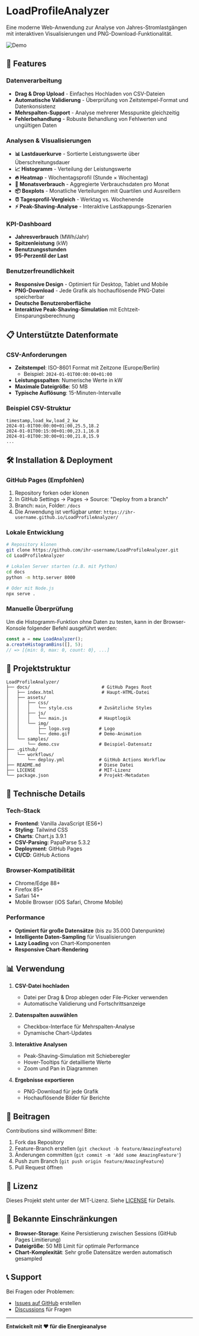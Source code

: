 # LoadProfileAnalyzer

Eine moderne Web-Anwendung zur Analyse von Jahres-Stromlastgängen mit interaktiven Visualisierungen und PNG-Download-Funktionalität.

![Demo](assets/img/demo.gif)

## 🚀 Features

### Datenverarbeitung
- **Drag & Drop Upload** - Einfaches Hochladen von CSV-Dateien
- **Automatische Validierung** - Überprüfung von Zeitstempel-Format und Datenkonsistenz
- **Mehrspalten-Support** - Analyse mehrerer Messpunkte gleichzeitig
- **Fehlerbehandlung** - Robuste Behandlung von Fehlwerten und ungültigen Daten

### Analysen & Visualisierungen
- **📊 Lastdauerkurve** - Sortierte Leistungswerte über Überschreitungsdauer
- **📈 Histogramm** - Verteilung der Leistungswerte
- **🔥 Heatmap** - Wochentagsprofil (Stunde × Wochentag)
- **📅 Monatsverbrauch** - Aggregierte Verbrauchsdaten pro Monat
- **📦 Boxplots** - Monatliche Verteilungen mit Quartilen und Ausreißern
- **⏰ Tagesprofil-Vergleich** - Werktag vs. Wochenende
- **⚡ Peak-Shaving-Analyse** - Interaktive Lastkappungs-Szenarien

### KPI-Dashboard
- **Jahresverbrauch** (MWh/Jahr)
- **Spitzenleistung** (kW)
- **Benutzungsstunden**
- **95-Perzentil der Last**

### Benutzerfreundlichkeit
- **Responsive Design** - Optimiert für Desktop, Tablet und Mobile
- **PNG-Download** - Jede Grafik als hochauflösende PNG-Datei speicherbar
- **Deutsche Benutzeroberfläche**
- **Interaktive Peak-Shaving-Simulation** mit Echtzeit-Einsparungsberechnung

## 📋 Unterstützte Datenformate

### CSV-Anforderungen
- **Zeitstempel**: ISO-8601 Format mit Zeitzone (Europe/Berlin)
  - Beispiel: `2024-01-01T00:00:00+01:00`
- **Leistungsspalten**: Numerische Werte in kW
- **Maximale Dateigröße**: 50 MB
- **Typische Auflösung**: 15-Minuten-Intervalle

### Beispiel CSV-Struktur
```csv
timestamp,load_kw,load_2_kw
2024-01-01T00:00:00+01:00,25.5,18.2
2024-01-01T00:15:00+01:00,23.1,16.8
2024-01-01T00:30:00+01:00,21.8,15.9
...
```

## 🛠️ Installation & Deployment

### GitHub Pages (Empfohlen)
1. Repository forken oder klonen
2. In GitHub Settings → Pages → Source: "Deploy from a branch"
3. Branch: `main`, Folder: `/docs`
4. Die Anwendung ist verfügbar unter: `https://ihr-username.github.io/LoadProfileAnalyzer/`

### Lokale Entwicklung
```bash
# Repository klonen
git clone https://github.com/ihr-username/LoadProfileAnalyzer.git
cd LoadProfileAnalyzer

# Lokalen Server starten (z.B. mit Python)
cd docs
python -m http.server 8000

# Oder mit Node.js
npx serve .
```

### Manuelle Überprüfung

Um die Histogramm-Funktion ohne Daten zu testen, kann in der Browser-Konsole
folgender Befehl ausgeführt werden:

```javascript
const a = new LoadAnalyzer();
a.createHistogramBins([], 5);
// => [{min: 0, max: 0, count: 0}, ...]
```

## 📁 Projektstruktur

```
LoadProfileAnalyzer/
├── docs/                           # GitHub Pages Root
│   ├── index.html                  # Haupt-HTML-Datei
│   ├── assets/
│   │   ├── css/
│   │   │   └── style.css          # Zusätzliche Styles
│   │   ├── js/
│   │   │   └── main.js            # Hauptlogik
│   │   └── img/
│   │       ├── logo.svg           # Logo
│   │       └── demo.gif           # Demo-Animation
│   └── samples/
│       └── demo.csv               # Beispiel-Datensatz
├── .github/
│   └── workflows/
│       └── deploy.yml             # GitHub Actions Workflow
├── README.md                      # Diese Datei
├── LICENSE                        # MIT-Lizenz
└── package.json                   # Projekt-Metadaten
```

## 🔧 Technische Details

### Tech-Stack
- **Frontend**: Vanilla JavaScript (ES6+)
- **Styling**: Tailwind CSS
- **Charts**: Chart.js 3.9.1
- **CSV-Parsing**: PapaParse 5.3.2
- **Deployment**: GitHub Pages
- **CI/CD**: GitHub Actions

### Browser-Kompatibilität
- Chrome/Edge 88+
- Firefox 85+
- Safari 14+
- Mobile Browser (iOS Safari, Chrome Mobile)

### Performance
- **Optimiert für große Datensätze** (bis zu 35.000 Datenpunkte)
- **Intelligente Daten-Sampling** für Visualisierungen
- **Lazy Loading** von Chart-Komponenten
- **Responsive Chart-Rendering**

## 📊 Verwendung

1. **CSV-Datei hochladen**
   - Datei per Drag & Drop ablegen oder File-Picker verwenden
   - Automatische Validierung und Fortschrittsanzeige

2. **Datenspalten auswählen**
   - Checkbox-Interface für Mehrspalten-Analyse
   - Dynamische Chart-Updates

3. **Interaktive Analysen**
   - Peak-Shaving-Simulation mit Schieberegler
   - Hover-Tooltips für detaillierte Werte
   - Zoom und Pan in Diagrammen

4. **Ergebnisse exportieren**
   - PNG-Download für jede Grafik
   - Hochauflösende Bilder für Berichte

## 🤝 Beitragen

Contributions sind willkommen! Bitte:

1. Fork das Repository
2. Feature-Branch erstellen (`git checkout -b feature/AmazingFeature`)
3. Änderungen committen (`git commit -m 'Add some AmazingFeature'`)
4. Push zum Branch (`git push origin feature/AmazingFeature`)
5. Pull Request öffnen

## 📝 Lizenz

Dieses Projekt steht unter der MIT-Lizenz. Siehe [LICENSE](LICENSE) für Details.

## 🐛 Bekannte Einschränkungen

- **Browser-Storage**: Keine Persistierung zwischen Sessions (GitHub Pages Limitierung)
- **Dateigröße**: 50 MB Limit für optimale Performance
- **Chart-Komplexität**: Sehr große Datensätze werden automatisch gesampled

## 📞 Support

Bei Fragen oder Problemen:
- [Issues auf GitHub](https://github.com/ihr-username/LoadProfileAnalyzer/issues) erstellen
- [Discussions](https://github.com/ihr-username/LoadProfileAnalyzer/discussions) für Fragen

---

**Entwickelt mit ❤️ für die Energieanalyse**
